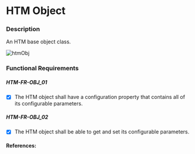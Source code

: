 
# HTM Object

### Description
An HTM base object class.

![htmObj](http://www.plantuml.com/plantuml/proxy?cache=no&src=https://raw.github.com/mrkrynmdsco/htm-python/master/_assets/class_basetypes.puml)

### Functional Requirements

##### HTM-FR-OBJ_01
- [x] The HTM object shall have a configuration property that contains all of its configurable parameters.

##### HTM-FR-OBJ_02
- [x] The HTM object shall be able to get and set its configurable parameters.

#### References:
